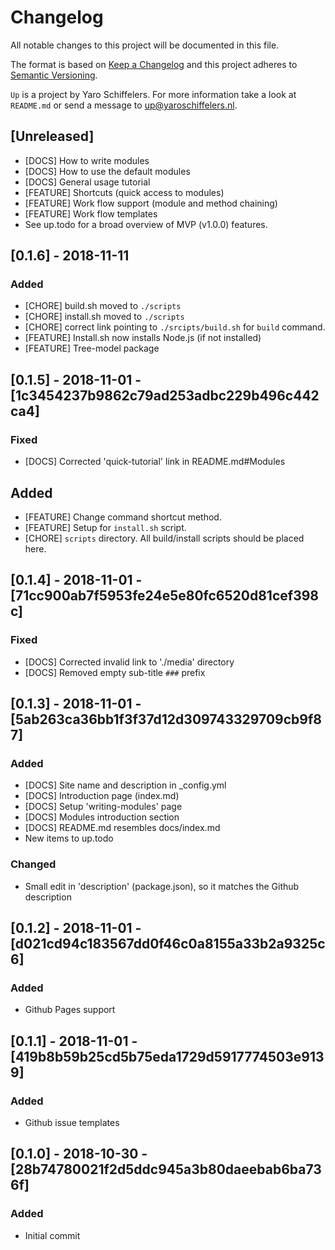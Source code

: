 # Changelog
All notable changes to this project will be documented in this file.

The format is based on [Keep a Changelog](http://keepachangelog.com/en/1.0.0/)
and this project adheres to [Semantic Versioning](http://semver.org/spec/v2.0.0.html).

```Up``` is a project by Yaro Schiffelers. For more information take a look at ```README.md``` or send a message to <up@yaroschiffelers.nl>.

## [Unreleased]
- [DOCS] How to write modules 
- [DOCS] How to use the default modules 
- [DOCS] General usage tutorial 
- [FEATURE] Shortcuts (quick access to modules)
- [FEATURE] Work flow support (module and method chaining)
- [FEATURE] Work flow templates 
- See up.todo for a broad overview of MVP (v1.0.0) features. 

## [0.1.6] - 2018-11-11
### Added 
- [CHORE] build.sh moved to ```./scripts``` 
- [CHORE] install.sh moved to ```./scripts``` 
- [CHORE] correct link pointing to ```./srcipts/build.sh``` for ```build``` command.
- [FEATURE] Install.sh now installs Node.js (if not installed)
- [FEATURE] Tree-model package

## [0.1.5] - 2018-11-01 - [1c3454237b9862c79ad253adbc229b496c442ca4]
### Fixed 
- [DOCS] Corrected 'quick-tutorial' link in README.md#Modules

## Added 
- [FEATURE] Change command shortcut method.
- [FEATURE] Setup for ```install.sh``` script.
- [CHORE] ```scripts``` directory. All build/install scripts should be placed here.

## [0.1.4] - 2018-11-01 - [71cc900ab7f5953fe24e5e80fc6520d81cef398c]
### Fixed 
- [DOCS] Corrected invalid link to './media' directory
- [DOCS] Removed empty sub-title ```###``` prefix

## [0.1.3] - 2018-11-01 - [5ab263ca36bb1f3f37d12d309743329709cb9f87]
### Added 
- [DOCS] Site name and description in _config.yml
- [DOCS] Introduction page (index.md) 
- [DOCS] Setup 'writing-modules' page 
- [DOCS] Modules introduction section 
- [DOCS] README.md resembles docs/index.md 
- New items to up.todo  

### Changed 
- Small edit in 'description' (package.json), so it matches the Github description

## [0.1.2] - 2018-11-01 - [d021cd94c183567dd0f46c0a8155a33b2a9325c6]
### Added 
- Github Pages support 

## [0.1.1] - 2018-11-01 - [419b8b59b25cd5b75eda1729d5917774503e9139]
### Added 
- Github issue templates

## [0.1.0] - 2018-10-30 - [28b74780021f2d5ddc945a3b80daeebab6ba736f]
### Added 
- Initial commit
